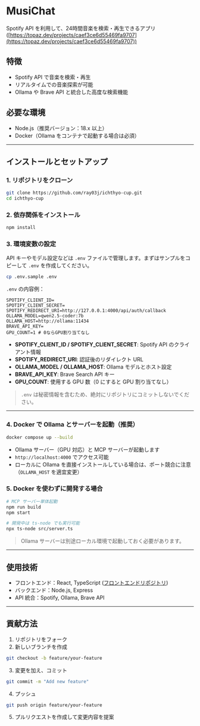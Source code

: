 # MusiChat

Spotify API を利用して、24時間音楽を検索・再生できるアプリ
([https://topaz.dev/projects/caef3ce6d55469fa9707](https://topaz.dev/projects/caef3ce6d55469fa9707))

## 特徴

* Spotify API で音楽を検索・再生
* リアルタイムでの音楽探索が可能
* Ollama や Brave API と統合した高度な検索機能

## 必要な環境

* Node.js（推奨バージョン：18.x 以上）
* Docker（Ollama をコンテナで起動する場合は必須）

---

## インストールとセットアップ

### 1. リポジトリをクローン

```bash
git clone https://github.com/ray03j/ichthyo-cup.git
cd ichthyo-cup
```

### 2. 依存関係をインストール

```bash
npm install
```

### 3. 環境変数の設定

API キーやモデル設定などは `.env` ファイルで管理します。まずはサンプルをコピーして `.env` を作成してください。

```bash
cp .env.sample .env
```

`.env` の内容例：

```env
SPOTIFY_CLIENT_ID=
SPOTIFY_CLIENT_SECRET=
SPOTIFY_REDIRECT_URI=http://127.0.0.1:4000/api/auth/callback
OLLAMA_MODEL=qwen2.5-coder:7b
OLLAMA_HOST=http://ollama:11434
BRAVE_API_KEY=
GPU_COUNT=1 # 0ならGPU割り当てなし
```

* **SPOTIFY_CLIENT_ID / SPOTIFY_CLIENT_SECRET**: Spotify API のクライアント情報
* **SPOTIFY_REDIRECT_URI**: 認証後のリダイレクト URL
* **OLLAMA_MODEL / OLLAMA_HOST**: Ollama モデルとホスト設定
* **BRAVE_API_KEY**: Brave Search API キー
* **GPU_COUNT**: 使用する GPU 数（0 にすると GPU 割り当てなし）

> `.env` は秘密情報を含むため、絶対にリポジトリにコミットしないでください。

---

### 4. Docker で Ollama とサーバーを起動（推奨）

```bash
docker compose up --build
```

* Ollama サーバー（GPU 対応）と MCP サーバーが起動します
* `http://localhost:4000` でアクセス可能
* ローカルに Ollama を直接インストールしている場合は、ポート競合に注意（`OLLAMA_HOST` を適宜変更）

### 5. Docker を使わずに開発する場合

```bash
# MCP サーバー単体起動
npm run build
npm start

# 開発中は ts-node でも実行可能
npx ts-node src/server.ts
```

> Ollama サーバーは別途ローカル環境で起動しておく必要があります。

---

## 使用技術

* フロントエンド：React, TypeScript ([フロントエンドリポジトリ](https://github.com/Utakata1024/ichthyo-cup-frontend))
* バックエンド：Node.js, Express
* API 統合：Spotify, Ollama, Brave API

---

## 貢献方法

1. リポジトリをフォーク
2. 新しいブランチを作成

```bash
git checkout -b feature/your-feature
```

3. 変更を加え、コミット

```bash
git commit -m "Add new feature"
```

4. プッシュ

```bash
git push origin feature/your-feature
```

5. プルリクエストを作成して変更内容を提案
